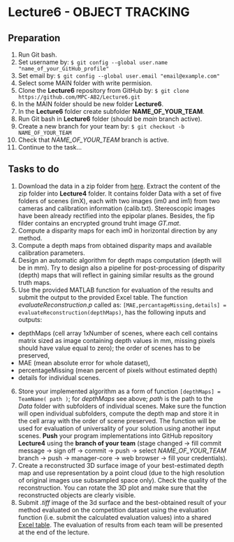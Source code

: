 # Lecture6 - OBJECT TRACKING

## Preparation

1. Run Git bash.
2. Set username by: `$ git config --global user.name "name_of_your_GitHub_profile"`
3. Set email by: `$ git config --global user.email "email@example.com"`
4. Select some MAIN folder with write permision.
5. Clone the **Lecture6** repository from GitHub by: `$ git clone https://github.com/MPC-AB2/Lecture6.git`
6. In the MAIN folder should be new folder **Lecture6**.
7. In the **Lecture6** folder create subfolder **NAME_OF_YOUR_TEAM**.
8. Run Git bash in **Lecture6** folder (should be *main* branch active).
9. Create a new branch for your team by: `$ git checkout -b NAME_OF_YOUR_TEAM`
10. Check that  *NAME_OF_YOUR_TEAM* branch is active.
11. Continue to the task...

## Tasks to do

1. Download the data in a zip folder from [here](https://www.vut.cz/www_base/vutdisk.php?i=285511a1fd). Extract the content of the zip folder into **Lecture4** folder. It contains folder Data with a set of five folders of scenes (imX), each with two images (im0 and im1) from two cameras and calibration information (calib.txt). Stereoscopic images have been already rectified into the epipolar planes. Besides, the fip filder contains an encrypted ground truht image *GT.mat*. 
2. Compute a disparity maps for each im0 in horizontal direction by any method.
3. Compute a depth maps from obtained disparity maps and available calibration parameters.
4. Design an automatic algorithm for depth maps computation (depth will be in mm). Try to design also a pipeline for post-processing of disparity (depth) maps that will reflect in gaining similar results as the ground truth maps. 
5. Use the provided MATLAB function for evaluation of the results and submit the output to the provided Excel table. The function *evaluateReconstruction.p* called as:
`[MAE,percantageMissing,details] = evaluateReconstruction(depthMaps)`,
has the following inputs and outputs:
  * depthMaps (cell array 1xNumber of scenes, where each cell contains matrix sized as image containing depth values in mm, missing pixels should have value equal to zero); the order of scenes has to be preserved,
  * MAE (mean absolute error for whole dataset),
  * percentageMissing (mean percent of pixels without estimated depth)
  * details for individual scenes.
6. Store your implemented algorithm as a form of function `[depthMaps] = TeamName( path )`; for *depthMaps* see above; *path* is the path to the *Data* folder with subfolders of individual scenes. Make sure the function will open individual subfolders, compute the depth map and store it in the cell array with the order of scene preserved. The function will be used for evaluation of universality of your solution using another input scenes. **Push** your program implementations into GitHub repository **Lecture4** using the **branch of your team** (stage changed -> fill commit message -> sign off -> commit -> push -> select *NAME_OF_YOUR_TEAM* branch -> push -> manager-core -> web browser -> fill your credentials).
7. Create a reconstructed 3D surface image of your best-estimated depth map and use representation by a point cloud (due to the high resolution of original images use subsampled
space only). Check the quality of the reconstruction. You can rotate the 3D plot and make sure that the reconstructed objects are clearly visible.
8. Submit *.tiff* image of the 3d surface and the best-obtained result of your method evaluated on the competition dataset using the evaluation function (i.e. submit the calculated evaluation values) into a shared [Excel table](https://docs.google.com/spreadsheets/d/1_cAuTqY7bAdAE_-ORHeWioJ7d9sKWocp/edit?usp=sharing&ouid=105272487043795807825&rtpof=true&sd=true). The evaluation of results from each team will be presented at the end of the lecture.

